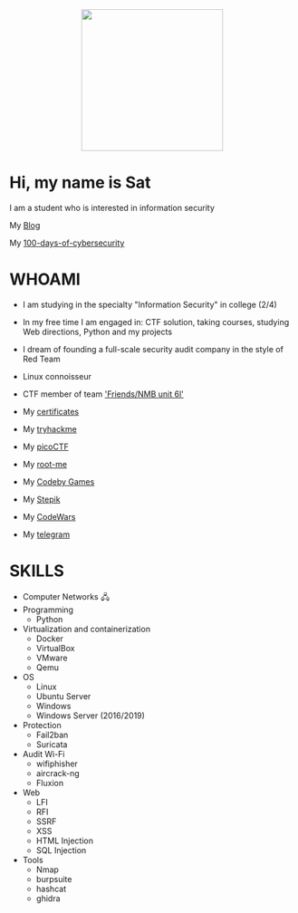 <div id="header" align="center">
  <img src="https://media.giphy.com/media/v1.Y2lkPTc5MGI3NjExYjc2NmQ4YzZjZTg5NDQ4YTQ5YTMwMzAxM2RhZWNiM2JkZjYzMGIxNSZlcD12MV9pbnRlcm5hbF9naWZzX2dpZklkJmN0PWc/UFGj6EYw5JhMQ/giphy.gif" width="250"/>
</div>

# Hi, my name is Sat
  I am a student who is interested in information security
  
  My [Blog](https://t.me/+TbPtECU4vyVhNjli)
  
  My [100-days-of-cybersecurity](https://github.com/Sat-0x/100-days-of-Information-Security)
# WHOAMI
- I am studying in the specialty "Information Security" in college (2/4)

- In my free time I am engaged in: CTF solution, taking courses, studying Web directions, Python and my projects

- I dream of founding a full-scale security audit company in the style of Red Team

- Linux connoisseur

- CTF member of team ['Friends/NMB unit 6l'](https://ctftime.org/team/206982)

- My [certificates](https://github.com/Sat-0x/Portfolio)

- My [tryhackme](https://tryhackme.com/profile)
- My [picoCTF](https://play.picoctf.org/users/Sat-0x)
- My [root-me](https://www.root-me.org/Sat)
- My [Codeby Games](Sat0x)
- My [Stepik](https://stepik.org/users/596971702/profile)
- My [CodeWars](https://www.codewars.com/users/Sat-0x)
- My [telegram](https://t.me/Sat_0x)


# SKILLS
- Computer Networks 🖧
- Programming 
   - Python
- Virtualization and containerization
   - Docker
   - VirtualBox
   - VMware
   - Qemu
 - OS
    - Linux
    - Ubuntu Server
    - Windows
    - Windows Server (2016/2019)
- Protection
    - Fail2ban
    - Suricata
- Audit Wi-Fi
  - wifiphisher
  - aircrack-ng
  - Fluxion
- Web
  - LFI
  - RFI
  - SSRF
  - XSS
  - HTML Injection
  - SQL Injection
- Tools
  - Nmap
  - burpsuite
  - hashcat
  - ghidra



<!---
Sat-0x/Sat-0x is a ✨ special ✨ repository because its `README.md` (this file) appears on your GitHub profile.
You can click the Preview link to take a look at your changes.
--->
